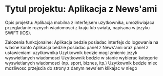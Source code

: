 # Tytul projektu: Aplikacja z News'ami
Opis projektu:
Aplikacja mobilna z interfejsem uzytkownika, umozliwiajaca przegladanie roznych wiadomosci z kraju lub swiata, napisana w jezyku SWIFT (IOS).

Zalozenia funkcjonalne:
Aplikacja bedzie posiadac interfejs do logowania na wlasne konto
Aplikacja bedzie posiadac panel z News'ami oraz panel z ustawieniami uzytkownika
Uzytkownik bedzie mogl zmienic jezyk wyswietlanych wiadomosci
Uzytkownik bedzie w stanie wybierac kategorie wyswietlanych wiadomosci (np. sport, biznes, itp.)
Uzytkownik bedzie miec mozliwosc przejscia do strony z danym news'em klikajac w niego
